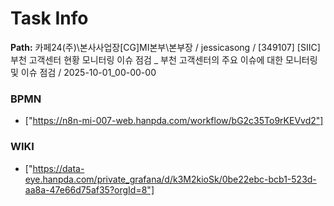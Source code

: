 # Task Info

**Path:** 카페24(주)\본사사업장\[CG]MI본부\본부장 / jessicasong / [349107] [SIIC] 부천 고객센터 현황 모니터링 이슈 점검 _ 부천 고객센터의 주요 이슈에 대한 모니터링 및 이슈 점검 / 2025-10-01_00-00-00

### BPMN
- ["https://n8n-mi-007-web.hanpda.com/workflow/bG2c35To9rKEVvd2"]

### WIKI
- ["https://data-eye.hanpda.com/private_grafana/d/k3M2kioSk/0be22ebc-bcb1-523d-aa8a-47e66d75af35?orgId=8"]

